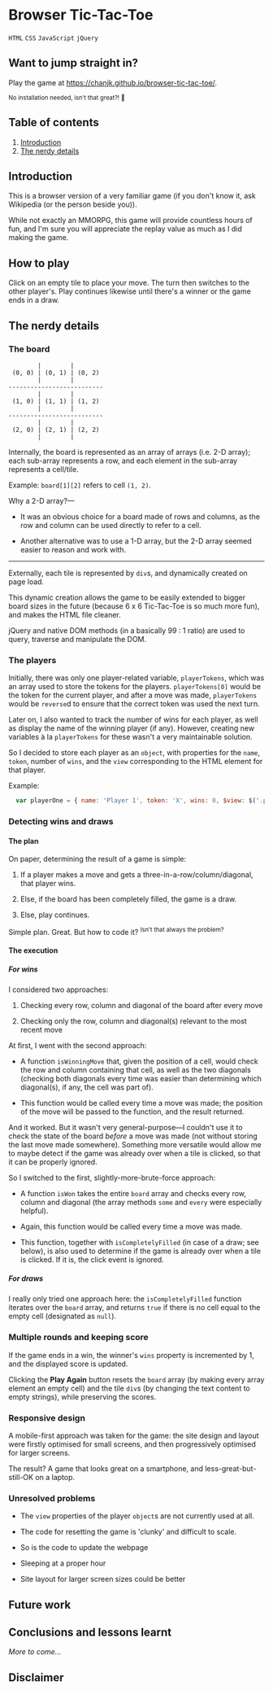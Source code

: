 # Browser Tic-Tac-Toe

`HTML` `CSS` `JavaScript` `jQuery`

## Want to jump straight in?
Play the game at https://chanjk.github.io/browser-tic-tac-toe/.

<sup>No installation needed, isn't that great?! :metal:</sup>

## Table of contents
1. [Introduction](#introduction)
2. [The nerdy details](#the-nerdy-details)

## Introduction
This is a browser version of a very familiar game (if you don't know it, ask Wikipedia (or the person beside you)).

While not exactly an MMORPG, this game will provide countless hours of fun, and I'm sure you will appreciate the replay value as much as I did making the game.

## How to play
Click on an empty tile to place your move. The turn then switches to the other player's. Play continues likewise until there's a winner or the game ends in a draw.

## The nerdy details

### The board
```
        |        |
 (0, 0) | (0, 1) | (0, 2)
        |        |
--------------------------
        |        |
 (1, 0) | (1, 1) | (1, 2)
        |        |
--------------------------
        |        |
 (2, 0) | (2, 1) | (2, 2)
        |        |
```

Internally, the board is represented as an array of arrays (i.e. 2-D array); each sub-array represents a row, and each element in the sub-array represents a cell/tile.

Example: `board[1][2]` refers to cell `(1, 2)`.

Why a 2-D array?&mdash;

* It was an obvious choice for a board made of rows and columns, as the row and column can be used directly to refer to a cell.

* Another alternative was to use a 1-D array, but the 2-D array seemed easier to reason and work with.

***

Externally, each tile is represented by `div`s, and dynamically created on page load.

This dynamic creation allows the game to be easily extended to bigger board sizes in the future (because 6 x 6 Tic-Tac-Toe is so much more fun), and makes the HTML file cleaner.

jQuery and native DOM methods (in a basically 99 : 1 ratio) are used to query, traverse and manipulate the DOM.

### The players
Initially, there was only one player-related variable, `playerTokens`, which was an array used to store the tokens for the players. `playerTokens[0]` would be the token for the current player, and after a move was made, `playerTokens` would be `reverse`d to ensure that the correct token was used the next turn.

Later on, I also wanted to track the number of wins for each player, as well as display the name of the winning player (if any). However, creating new variables &agrave; la `playerTokens` for these wasn't a very maintainable solution.

So I decided to store each player as an `object`, with properties for the `name`, `token`, number of `wins`, and the `view` corresponding to the HTML element for that player.

Example:
```javascript
  var playerOne = { name: 'Player 1', token: 'X', wins: 0, $view: $('.player-one') }
```

### Detecting wins and draws

#### The plan
On paper, determining the result of a game is simple:

1. If a player makes a move and gets a three-in-a-row/column/diagonal, that player wins.

2. Else, if the board has been completely filled, the game is a draw.

3. Else, play continues.

Simple plan. Great. But how to code it? <sup>Isn't that always the problem?</sup>

#### The execution

##### For wins
I considered two approaches:

1. Checking every row, column and diagonal of the board after every move

2. Checking only the row, column and diagonal(s) relevant to the most recent move

At first, I went with the second approach:

* A function `isWinningMove` that, given the position of a cell, would check the row and column containing that cell, as well as the two diagonals (checking both diagonals every time was easier than determining which diagonal(s), if any, the cell was part of).

* This function would be called every time a move was made; the position of the move will be passed to the function, and the result returned.

And it worked. But it wasn't very general-purpose&mdash;I couldn't use it to check the state of the board _before_ a move was made (not without storing the last move made somewhere). Something more versatile would allow me to maybe detect if the game was already over when a tile is clicked, so that it can be properly ignored.

So I switched to the first, slightly-more-brute-force approach:

* A function `isWon` takes the entire `board` array and checks every row, column and diagonal (the array methods `some` and `every` were especially helpful).

* Again, this function would be called every time a move was made.

* This function, together with `isCompletelyFilled` (in case of a draw; see below), is also used to determine if the game is already over when a tile is clicked. If it is, the click event is ignored.

##### For draws
I really only tried one approach here: the `isCompletelyFilled` function iterates over the `board` array, and returns `true` if there is no cell equal to the empty cell (designated as `null`).

### Multiple rounds and keeping score
If the game ends in a win, the winner's `wins` property is incremented by 1, and the displayed score is updated.

Clicking the **Play Again** button resets the `board` array (by making every array element an empty cell) and the tile `div`s (by changing the text content to empty strings), while preserving the scores.

### Responsive design
A mobile-first approach was taken for the game: the site design and layout were firstly optimised for small screens, and then progressively optimised for larger screens.

The result? A game that looks great on a smartphone, and less-great-but-still-OK on a laptop.

### Unresolved problems
* The `view` properties of the player `object`s are not currently used at all.

* The code for resetting the game is 'clunky' and difficult to scale.

* So is the code to update the webpage

* Sleeping at a proper hour

* Site layout for larger screen sizes could be better

## Future work

## Conclusions and lessons learnt
_More to come..._

## Disclaimer
